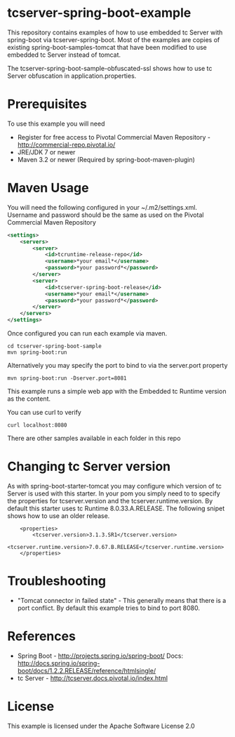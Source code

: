 # tcserver-spring-boot-example

This repository contains examples of how to use embedded tc Server with spring-boot via tcserver-spring-boot.  Most of the examples are copies of existing spring-boot-samples-tomcat that have been modified to use embedded tc Server instead of tomcat.

The tcserver-spring-boot-sample-obfuscated-ssl shows how to use tc Server obfuscation in application.properties.

Prerequisites
=============
To use this example you will need

* Register for free access to Pivotal Commercial Maven Repository - http://commercial-repo.pivotal.io/
* JRE/JDK 7 or newer
* Maven 3.2 or newer (Required by spring-boot-maven-plugin)

Maven Usage
==================

You will need the following configured in your ~/.m2/settings.xml. Username and password should be the same as used on the Pivotal Commercial Maven Repository

```xml
<settings>
	<servers>
		<server>
			<id>tcruntime-release-repo</id>
			<username>*your email*</username>
			<password>*your password*</password>
		</server>
		<server>
			<id>tcserver-spring-boot-release</id>
			<username>*your email*</username>
			<password>*your password*</password>
		</server>
	</servers>
</settings>
```

Once configured you can run each example via maven.

```
cd tcserver-spring-boot-sample
mvn spring-boot:run
```

Alternatively you may specify the port to bind to via the server.port property
```
mvn spring-boot:run -Dserver.port=8081
```

This example runs a simple web app with the Embedded tc Runtime version as the content.

You can use curl to verify

```
curl localhost:8080
```

There are other samples available in each folder in this repo

Changing tc Server version
==========================
As with spring-boot-starter-tomcat you may configure which version of tc Server is used with this starter. In your pom you simply need to to specify the properties for tcserver.version and the tcserver.runtime.version. By default this starter uses tc Runtime 8.0.33.A.RELEASE. The following snipet shows how to use an older release.

```
	<properties>
		<tcserver.version>3.1.3.SR1</tcserver.version>
		<tcserver.runtime.version>7.0.67.B.RELEASE</tcserver.runtime.version>
	</properties>
```


Troubleshooting
===============

* "Tomcat connector in failed state" - This generally means that there is a port conflict. By default this example tries to bind to port 8080.

References
==========

* Spring Boot - http://projects.spring.io/spring-boot/  Docs: http://docs.spring.io/spring-boot/docs/1.2.2.RELEASE/reference/htmlsingle/
* tc Server -  http://tcserver.docs.pivotal.io/index.html

License
=======
This example is licensed under the Apache Software License 2.0
